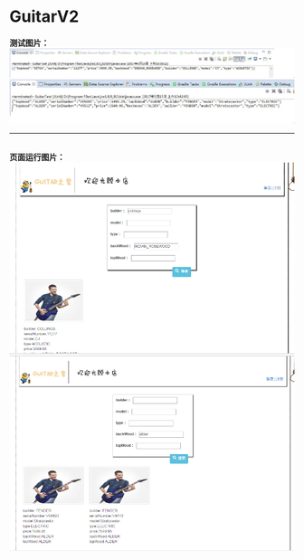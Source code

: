 # GuitarV2
<div><b>测试图片：</b></div>
<img src="5.JPG"/>
<br/>
<img src="6.JPG"/>
<br/>
<hr/>
<br/>
<div><b>页面运行图片：</b></div>
<img src="3.png"/>
<br/>
<img src="4.png"/>
